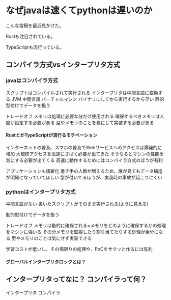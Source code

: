 # なぜjavaは速くてpythonは遅いのか

こんな投稿を最近見かけた。

Rustも注目されている。

TypeScriptも流行っている。

## コンパイラ方式vsインタープリタ方式

### javaはコンパイラ方式

スクリプトはコンパイルされて実行される
インタープリタは中間言語に変換する
JVM
中間言語
バーチャルマシン
バイナリにしてから実行するから早い
静的型付けでデータを扱う

トレードオフ
メモリは処理に必要な分だけ使用される
確保するべきメモリは人間が設定する必要がある
型やメモリのことを気にして実装する必要がある

#### RustとかTypeScriptが流行るモチベーション

インターネットの普及、スマホの普及でWebサービスへのアクセスは爆発的に増加
大規模アクセスを高速にさばく必要が出てきた
そうなるとマシンの性能を気にする必要が出てくる
高速に動作するためにはコンパイラ方式のほうが有利

アプリケーションも複雑化
書き手の人数が増えるため、誰が見てもデータ構造が明確になっていてほしい
型が付いてるほうが、実装時の事故が起こりにくい

### pythonはインタープリタ方式

中間言語がない
書いたスクリプトがそのまま実行される(ように見える)

動的型付けでデータを扱う

トレードオフ
メモリは動的に確保される=メモリをどのように確保するかの処理をマシンに強いる
その分メモリを監視したり割り当てたりする処理が余分になる
型やメモリのことは気にせず実装できる

学習コストが低いし、その場限りの処理や、PoCをサクッと作るには有利

#### グローバルインタープリタロックとは？

## インタープリタってなに？ コンパイラって何？

インタープリタ
コンパイラ
